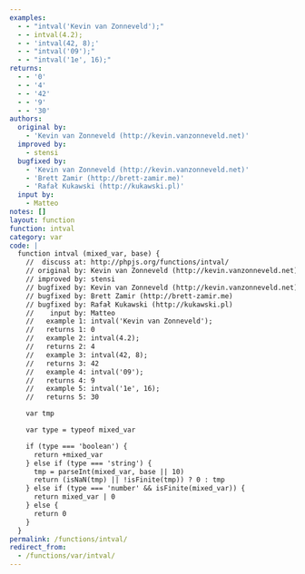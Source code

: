 ```yaml
---
examples:
  - - "intval('Kevin van Zonneveld');"
  - - intval(4.2);
  - - 'intval(42, 8);'
  - - "intval('09');"
  - - "intval('1e', 16);"
returns:
  - - '0'
  - - '4'
  - - '42'
  - - '9'
  - - '30'
authors:
  original by:
    - 'Kevin van Zonneveld (http://kevin.vanzonneveld.net)'
  improved by:
    - stensi
  bugfixed by:
    - 'Kevin van Zonneveld (http://kevin.vanzonneveld.net)'
    - 'Brett Zamir (http://brett-zamir.me)'
    - 'Rafał Kukawski (http://kukawski.pl)'
  input by:
    - Matteo
notes: []
layout: function
function: intval
category: var
code: |
  function intval (mixed_var, base) {
    //  discuss at: http://phpjs.org/functions/intval/
    // original by: Kevin van Zonneveld (http://kevin.vanzonneveld.net)
    // improved by: stensi
    // bugfixed by: Kevin van Zonneveld (http://kevin.vanzonneveld.net)
    // bugfixed by: Brett Zamir (http://brett-zamir.me)
    // bugfixed by: Rafał Kukawski (http://kukawski.pl)
    //    input by: Matteo
    //   example 1: intval('Kevin van Zonneveld');
    //   returns 1: 0
    //   example 2: intval(4.2);
    //   returns 2: 4
    //   example 3: intval(42, 8);
    //   returns 3: 42
    //   example 4: intval('09');
    //   returns 4: 9
    //   example 5: intval('1e', 16);
    //   returns 5: 30

    var tmp

    var type = typeof mixed_var

    if (type === 'boolean') {
      return +mixed_var
    } else if (type === 'string') {
      tmp = parseInt(mixed_var, base || 10)
      return (isNaN(tmp) || !isFinite(tmp)) ? 0 : tmp
    } else if (type === 'number' && isFinite(mixed_var)) {
      return mixed_var | 0
    } else {
      return 0
    }
  }
permalink: /functions/intval/
redirect_from:
  - /functions/var/intval/
---
```


<!-- WARNING! This file is auto generated by `npm run web:inject`, do not edit by hand -->
